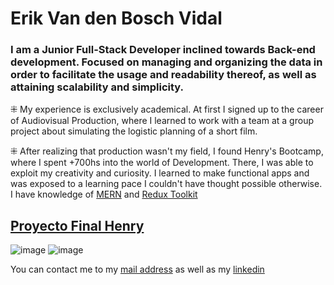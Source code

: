 # Erik Van den Bosch Vidal

### I am a Junior Full-Stack Developer inclined towards Back-end development. Focused on managing and organizing the data in order to facilitate the usage and readability thereof, as well as attaining scalability and simplicity.

⁜ My experience is exclusively academical. At first I signed up to the career of Audiovisual Production, where I learned to work with a team at a group project about simulating the logistic planning of a short film.

⁜ After realizing that production wasn't my field, I found Henry's Bootcamp, where I spent +700hs into the world of Development. There, I was able to exploit my creativity and curiosity. I learned to make functional apps and was exposed to a learning pace I couldn't have thought possible otherwise.
I have knowledge of [MERN](https://www.geeksforgeeks.org/mern-stack/) and [Redux Toolkit](https://redux-toolkit.js.org/)

## [Proyecto Final Henry](https://proyecto-final-lime-beta.vercel.app/home)
![image](https://user-images.githubusercontent.com/88503855/179609420-acf00db7-a888-493d-aab6-77077b759e3c.png)
![image](https://user-images.githubusercontent.com/88503855/179610831-e819eed2-a45a-418d-be46-4bba2c24fbe8.png)

You can contact me to my [mail address](vandenerik824@gmail.com) as well as my [linkedin](https://www.linkedin.com/in/vdb-erik/)

<!--
**Exivac/Exivac** is a ✨ _special_ ✨ repository because its `README.md` (this file) appears on your GitHub profile.

Here are some ideas to get you started:

- 🔭 I’m currently working on ...
- 🌱 I’m currently learning ...
- 👯 I’m looking to collaborate on ...
- 🤔 I’m looking for help with ...
- 💬 Ask me about ...
- 📫 How to reach me: ...
- 😄 Pronouns: ...
- ⚡ Fun fact: ...
-->
